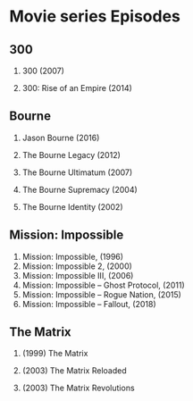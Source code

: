 # Movie series Episodes

## 300
1. 300 (2007)

2. 300: Rise of an Empire (2014)

## Bourne
1. Jason Bourne (2016)

2. The Bourne Legacy (2012)

3. The Bourne Ultimatum (2007)

4. The Bourne Supremacy (2004)

5. The Bourne Identity (2002)

## Mission: Impossible
1. Mission: Impossible, (1996)
1. Mission: Impossible 2, (2000)
1. Mission: Impossible III, (2006)
1. Mission: Impossible – Ghost Protocol, (2011)
1. Mission: Impossible – Rogue Nation, (2015)
1. Mission: Impossible – Fallout, (2018)

## The Matrix
1. (1999) The Matrix

2. (2003) The Matrix Reloaded

3. (2003) The Matrix Revolutions